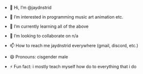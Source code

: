 - 👋 Hi, I’m @jaydnstrid
  
- 👀 I’m interested in
  programming
  music
  art
  animation
  etc.
  
- 🌱 I’m currently learning
  all of the above
  
- 💞️ I’m looking to collaborate on
  n/a
  
- 📫 How to reach me
  jaydnstrid everywhere (gmail, discord, etc.)

- 😄 Pronouns:
  cisgender male
  
- ⚡ Fun fact:
  i mostly teach myself how do to everything that i do
